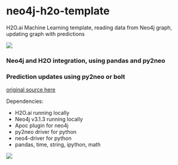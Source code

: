 # neo4j-h2o-template
H2O.ai Machine Learning template, reading data from Neo4j graph, updating graph with predictions

![](https://i1.wp.com/dataaspirant.com/wp-content/uploads/2017/01/irises.png?w=600)

### Neo4j and H2O integration, using pandas and py2neo
### Prediction updates using py2neo or bolt

[original source here](https://anaconda.org/koverholt/h2o-kmeans-clustering/notebook)

Dependencies:
* H2O.ai running locally
* Neo4j v3.1.3 running locally
* Apoc plugin for neo4j
* py2neo driver for python
* neo4-driver for python
* pandas, time, string, ipython, math


![](https://cloud.githubusercontent.com/assets/5991751/26788723/0a5be6fe-49c3-11e7-938d-dd79a9149966.png)
